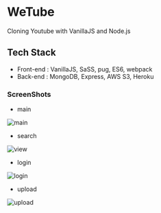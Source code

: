 # WeTube

Cloning Youtube with VanillaJS and Node.js

## Tech Stack

- Front-end : VanillaJS, SaSS, pug, ES6, webpack
- Back-end : MongoDB, Express, AWS S3, Heroku

### ScreenShots

- main

![main](https://user-images.githubusercontent.com/47293759/76145399-7c1b9a00-60cc-11ea-88c3-8492af4bed3f.PNG)

- search

![view](https://user-images.githubusercontent.com/47293759/76145431-b422dd00-60cc-11ea-9723-de6145d0cd0c.PNG)

- login

![login](https://user-images.githubusercontent.com/47293759/76145578-e08b2900-60cd-11ea-97c9-77b5e256b27b.PNG)

- upload

![upload](https://user-images.githubusercontent.com/47293759/76145621-5c857100-60ce-11ea-9f1a-0591c805452d.PNG)
